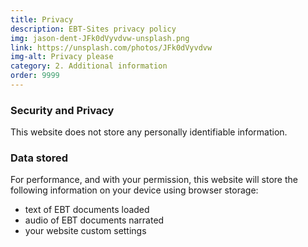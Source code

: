 ```yaml
---
title: Privacy
description: EBT-Sites privacy policy
img: jason-dent-JFk0dVyvdvw-unsplash.png
link: https://unsplash.com/photos/JFk0dVyvdvw
img-alt: Privacy please
category: 2. Additional information
order: 9999
---
```


### Security and Privacy

This website does not store any personally identifiable information.

### Data stored

For performance, and with your permission,
this website will store the following information on your device
using browser storage:

* text of EBT documents loaded
* audio of EBT documents narrated
* your website custom settings
